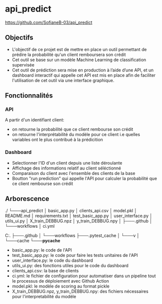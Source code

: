 # api_predict

https://github.com/SofianeB-03/api_predict


## Objectifs

- L'objectif de ce projet est de mettre en place un outil permettant de prédire la probabilité qu'un client remboursera son crédit
- Cet outil se base sur un modèle Machine Learning de classification supervisée
- Cet outil de prédiction sera mise en production à l’aide d’une API, et un dashboard interactif qui appelle cet API est mis en place afin de faciliter l'utilisation de cet outil via une interface graphique.


## Fonctionnalités

### API

A partir d'un identifiant client:
- on retourne la probabilité que ce client rembourse son crédit
- on retourne l'interprétabilité du modèle pour ce client i.e quelles variables ont le plus contribué à la prédicition


### Dashboard

- Selectionner l'ID d'un client depuis une liste déroulante
- Affichage des informations relatif au client séléctionné
- Comparaison du client avec l'ensemble des clients de la base
- Boutton "run prediction" qui appelle l'API pour calculer la probabilité que ce client rembourse son crédit


## Arborescence

./
└───api_predict
    │   basic_app.py
	│   clients_api.csv
	│   model.pkl
	│   README.md
	│   requirements.txt
	│   test_basic_app.py
	│   user_interface.py
	│   utils_ui.py
	│   X_train_DEBBUG.npz
	│   y_train_DEBBUG.npy
	│
	├───.github
	│   └───workflows
	│           ci.yml

C:.
├───.github
│   └───workflows
├───.pytest_cache
│   └───v
│       └───cache
└───__pycache__



- basic_app.py: le code de l'API
- test_basic_app.py: le code pour faire les tests unitaires de l'API
- user_interface.py: le code du dashboard
- utils_ui.py: des fonctions utiles pour le code du dashboard
- clients_api.csv: la base de clients
- ci.yml: le fichier de configuration pour automatiser dans un pipeline tout le processus de déploiement avec Github Action
- model.pkl: le modèle de scoring au format pickle
- X_train_DEBBUG.npz, y_train_DEBBUG.npy: des fichiers nécessaires pour l'interpretabilité du modèle